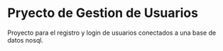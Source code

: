 # Pryecto de Gestion de Usuarios

Proyecto para el registro y login de usuarios conectados a una base de datos nosql.
